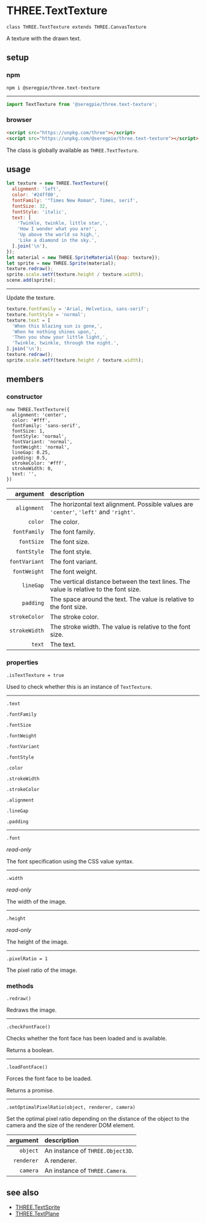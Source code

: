 # THREE.TextTexture

`class THREE.TextTexture extends THREE.CanvasTexture`

A texture with the drawn text.

## setup

### npm

```shell
npm i @seregpie/three.text-texture
```

---

```javascript
import TextTexture from '@seregpie/three.text-texture';
```

### browser

```html
<script src="https://unpkg.com/three"></script>
<script src="https://unpkg.com/@seregpie/three.text-texture"></script>
```

The class is globally available as `THREE.TextTexture`.

## usage

```javascript
let texture = new THREE.TextTexture({
  alignment: 'left',
  color: '#24ff00',
  fontFamily: '"Times New Roman", Times, serif',
  fontSize: 32,
  fontStyle: 'italic',
  text: [
    'Twinkle, twinkle, little star,',
    'How I wonder what you are!',
    'Up above the world so high,',
    'Like a diamond in the sky.',
  ].join('\n'),
});
let material = new THREE.SpriteMaterial({map: texture});
let sprite = new THREE.Sprite(material);
texture.redraw();
sprite.scale.setY(texture.height / texture.width);
scene.add(sprite);
```

---

Update the texture.

```javascript
texture.fontFamily = 'Arial, Helvetica, sans-serif';
texture.fontStyle = 'normal';
texture.text = [
  'When this blazing sun is gone,',
  'When he nothing shines upon,',
  'Then you show your little light,',
  'Twinkle, twinkle, through the night.',
].join('\n');
texture.redraw();
sprite.scale.setY(texture.height / texture.width);
```

## members

### constructor

```
new THREE.TextTexture({
  alignment: 'center',
  color: '#fff',
  fontFamily: 'sans-serif',
  fontSize: 1,
  fontStyle: 'normal',
  fontVariant: 'normal',
  fontWeight: 'normal',
  lineGap: 0.25,
  padding: 0.5,
  strokeColor: '#fff',
  strokeWidth: 0,
  text: '',
})
```

| argument | description |
| ---: | :--- |
| `alignment` | The horizontal text alignment. Possible values are `'center'`, `'left'` and `'right'`. |
| `color` | The color. |
| `fontFamily` | The font family. |
| `fontSize` | The font size. |
| `fontStyle` | The font style. |
| `fontVariant` | The font variant. |
| `fontWeight` | The font weight. |
| `lineGap` | The vertical distance between the text lines. The value is relative to the font size. |
| `padding` | The space around the text. The value is relative to the font size. |
| `strokeColor` | The stroke color. |
| `strokeWidth` | The stroke width. The value is relative to the font size. |
| `text` | The text. |

### properties

`.isTextTexture = true`

Used to check whether this is an instance of `TextTexture`.

---

`.text`

`.fontFamily`

`.fontSize`

`.fontWeight`

`.fontVariant`

`.fontStyle`

`.color`

`.strokeWidth`

`.strokeColor`

`.alignment`

`.lineGap`

`.padding`

---

`.font`

*read-only*

The font specification using the CSS value syntax.

---

`.width`

*read-only*

The width of the image.

---

`.height`

*read-only*

The height of the image.

---

`.pixelRatio = 1`

The pixel ratio of the image.

### methods

`.redraw()`

Redraws the image.

---

`.checkFontFace()`

Checks whether the font face has been loaded and is available.

Returns a boolean.

---

`.loadFontFace()`

Forces the font face to be loaded.

Returns a promise.

---

`.setOptimalPixelRatio(object, renderer, camera)`

Set the optimal pixel ratio depending on the distance of the object to the camera and the size of the renderer DOM element.

| argument | description |
| ---: | :--- |
| `object` | An instance of `THREE.Object3D`. |
| `renderer` | A renderer. |
| `camera` | An instance of `THREE.Camera`. |

## see also

- [THREE.TextSprite](https://github.com/SeregPie/THREE.TextSprite)
- [THREE.TextPlane](https://github.com/SeregPie/THREE.TextPlane)
